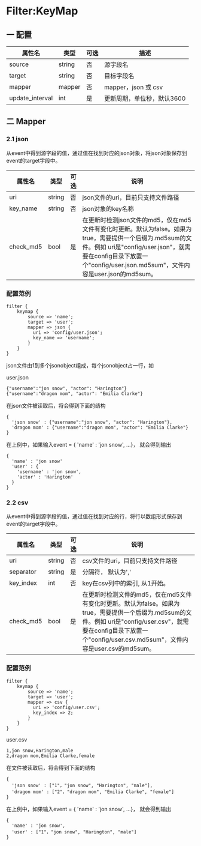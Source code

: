 # Filter:KeyMap



## 一 配置

| 属性名             | 类型     | 可选   | 描述                |
| --------------- | ------ | ---- | ----------------- |
| source          | string | 否    | 源字段名              |
| target          | string | 否    | 目标字段名             |
| mapper          | mapper | 否    | mapper，json 或 csv |
| update_interval | int    | 是    | 更新周期，单位秒，默认3600   |

## 二 Mapper

### 2.1 json

从event中得到源字段的值，通过值在找到对应的json对象，将json对象保存到event的target字段中。

| 属性名       | 类型     | 可选   | 说明                                       |
| --------- | ------ | ---- | ---------------------------------------- |
| uri       | string | 否    | json文件的uri，目前只支持文件路径                     |
| key_name  | string | 否    | json对象的key名称                             |
| check_md5 | bool   | 是    | 在更新时检测json文件的md5，仅在md5文件有变化时更新。默认为false。如果为true，需要提供一个后缀为.md5sum的文件。例如 uri是"config/user.json"，就需要在config目录下放置一个"config/user.json.md5sum"，文件内容是user.json的md5sum。 |

### 配置范例

```
filter {
    keymap {
        source => 'name';
        target => 'user';
        mapper => json {
          uri => 'config/user.json';
          key_name => 'username';
        }
    }
}
```

json文件由1到多个jsonobject组成，每个jsonobject占一行，如

user.json

```
{"username":"jon snow", "actor": "Harington"}
{"username":"dragon mom", "actor": "Emilia Clarke"}
```
在json文件被读取后，将会得到下面的结构 

```
{
  'json snow' : {"username":"jon snow", "actor": "Harington"},
  'dragon mom' : {"username":"dragon mom", "actor": "Emilia Clarke"}
}
```

在上例中，如果输入event = { 'name' : 'jon snow', …}， 就会得到输出

```
{
  'name' : 'jon snow'
  'user' : {
    'username' : 'jon snow',
    'actor' : 'Harington'
  }
}
```

### 2.2 csv

从event中得到源字段的值，通过值在找到对应的行，将行以数组形式保存到event的target字段中。

| 属性名       | 类型     | 可选   | 说明                                       |
| --------- | ------ | ---- | ---------------------------------------- |
| uri       | string | 否    | csv文件的uri，目前只支持文件路径                      |
| separator | string | 是    | 分隔符， 默认为','                              |
| key_index | int    | 否    | key在csv列中的索引, 从1开始。                      |
| check_md5 | bool   | 是    | 在更新时检测文件的md5，仅在md5文件有变化时更新。默认为false。如果为true，需要提供一个后缀为.md5sum的文件。例如 uri是"config/user.csv"，就需要在config目录下放置一个"config/user.csv.md5sum"，文件内容是user.csv的md5sum。 |

### 配置范例

```
filter {
    keymap {
        source => 'name';
        target => 'user';
        mapper => csv {
          uri => 'config/user.csv';
          key_index => 2;
        }
    }
}
```

user.csv

```
1,jon snow,Harington,male
2,dragon mom,Emilia Clarke,female
```

在文件被读取后，将会得到下面的结构 

```
{
  'json snow' : ["1"，"jon snow", "Harington", "male"],
  'dragon mom' : ["2"，"dragon mom", "Emilia Clarke", "female"]
}
```

在上例中，如果输入event = { 'name' : 'jon snow', …}， 就会得到输出

```
{
  'name' : 'jon snow',
  'user' : ["1"，"jon snow", "Harington", "male"]
}
```

